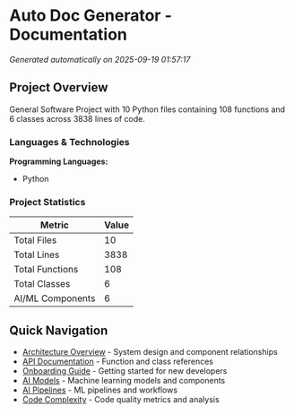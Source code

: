 # Auto Doc Generator - Documentation

*Generated automatically on 2025-09-19 01:57:17*

## Project Overview

General Software Project with 10 Python files containing 108 functions and 6 classes across 3838 lines of code.

### Languages & Technologies

**Programming Languages:**
- Python


### Project Statistics

| Metric | Value |
|--------|--------|
| Total Files | 10 |
| Total Lines | 3838 |
| Total Functions | 108 |
| Total Classes | 6 |
| AI/ML Components | 6 |
## Quick Navigation

- [Architecture Overview](architecture.md) - System design and component relationships
- [API Documentation](api.md) - Function and class references
- [Onboarding Guide](onboarding.md) - Getting started for new developers
- [AI Models](ai_models.md) - Machine learning models and components
- [AI Pipelines](ai_pipelines.md) - ML pipelines and workflows
- [Code Complexity](complexity.md) - Code quality metrics and analysis